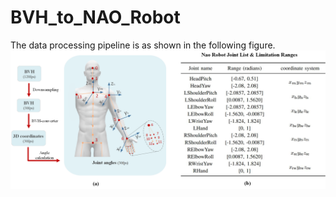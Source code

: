 # BVH_to_NAO_Robot

The data processing pipeline is as shown in the following figure.
![Project Diagram](./skeleton.png)
